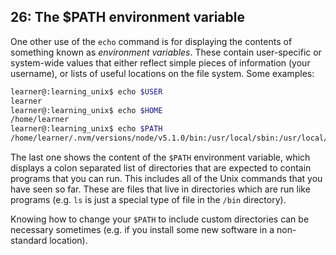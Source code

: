 ## 26: The $PATH environment variable

One other use of the `echo` command is for displaying the contents of something known as *environment variables*. These contain user-specific or system-wide values that either reflect simple pieces of information (your username), or lists of useful locations on the file system. Some examples:

```bash
learner@:learning_unix$ echo $USER
learner
learner@:learning_unix$ echo $HOME
/home/learner
learner@:learning_unix$ echo $PATH
/home/learner/.nvm/versions/node/v5.1.0/bin:/usr/local/sbin:/usr/local/bin:/usr/sbin:/usr/bin:/sbin:/bin                       
```

The last one shows the content of the `$PATH` environment variable, which displays a colon separated list of directories that are expected to contain programs that you can run. This includes all of the Unix commands that you have seen so far. These are files that live in directories which are run like programs (e.g. `ls` is just a special type of file in the `/bin` directory).

Knowing how to change your `$PATH` to include custom directories can be necessary sometimes (e.g. if you install some new software in a non-standard location).
